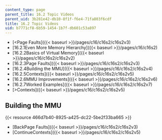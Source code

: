 ```yaml
---
content_type: page
parent_title: 16.2 Topic Videos
parent_uid: 3b281e42-db10-8f1f-f6e4-71fa803f6cdf
title: 16.2 Topic Videos
uid: b7771cf8-6b59-1454-1b7f-db601c53a897
---
```


*   [\<Page Faults]({{< baseurl >}}/pages/c16/c16s2/c16s2v3)
*   [16.2.1Even More Memory Hierarchy]({{< baseurl >}}/pages/c16/c16s2)
*   [16.2.2Basics of Virtual Memory]({{< baseurl >}}/pages/c16/c16s2/c16s2v2)
*   [16.2.3Page Faults]({{< baseurl >}}/pages/c16/c16s2/c16s2v3)
*   [16.2.4Building the MMU]({{< baseurl >}}/pages/c16/c16s2/c16s2v4)
*   [16.2.5Contexts]({{< baseurl >}}/pages/c16/c16s2/c16s2v5)
*   [16.2.6MMU Improvements]({{< baseurl >}}/pages/c16/c16s2/c16s2v6)
*   [16.2.7Worked Examples]({{< baseurl >}}/pages/c16/c16s2/c16s2v7)
*   [\>Contexts]({{< baseurl >}}/pages/c16/c16s2/c16s2v5)

Building the MMU
----------------

{{< resource 466d7b40-8925-a425-dc22-5be2f33ba665 >}}

*   [BackPage Faults]({{< baseurl >}}/pages/c16/c16s2/c16s2v3)
*   [ContinueContexts]({{< baseurl >}}/pages/c16/c16s2/c16s2v5)
